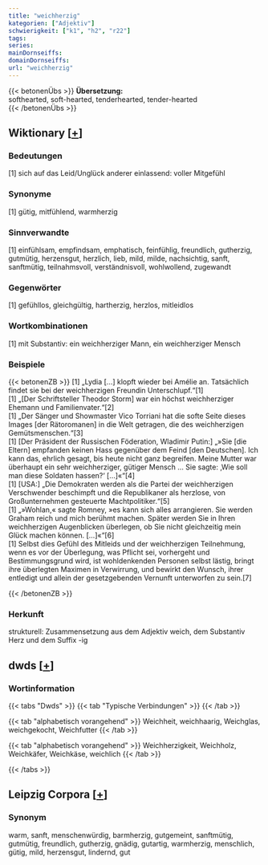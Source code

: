 ```yaml
---
title: "weichherzig"
kategorien: ["Adjektiv"]
schwierigkeit: ["k1", "h2", "r22"]
tags:
series:
mainDornseiffs:
domainDornseiffs:
url: "weichherzig"
---
```


{{< betonenÜbs >}}
**Übersetzung:**  
softhearted, soft-hearted, tenderhearted, tender-hearted  
{{< /betonenÜbs >}}

## Wiktionary [[+](https://de.wiktionary.org/wiki/weichherzig)]

### Bedeutungen
[1] sich auf das Leid/Unglück anderer einlassend: voller Mitgefühl  

### Synonyme
[1] gütig, mitfühlend, warmherzig  

### Sinnverwandte
[1] einfühlsam, empfindsam, emphatisch, feinfühlig, freundlich, gutherzig, gutmütig, herzensgut, herzlich, lieb, mild, milde, nachsichtig, sanft, sanftmütig, teilnahmsvoll, verständnisvoll, wohlwollend, zugewandt  

### Gegenwörter
[1] gefühllos, gleichgültig, hartherzig, herzlos, mitleidlos  

### Wortkombinationen
[1] mit Substantiv: ein weichherziger Mann, ein weichherziger Mensch  

### Beispiele
{{< betonenZB >}}
[1] „Lydia […] klopft wieder bei Amélie an. Tatsächlich findet sie bei der weichherzigen Freundin Unterschlupf.“[1]  
[1] „[Der Schriftsteller Theodor Storm] war ein höchst weichherziger Ehemann und Familienvater.“[2]  
[1] „Der Sänger und Showmaster Vico Torriani hat die softe Seite dieses Images [der Rätoromanen] in die Welt getragen, die des weichherzigen Gemütsmenschen.“[3]  
[1] [Der Präsident der Russischen Föderation, Wladimir Putin:] „»Sie [die Eltern] empfanden keinen Hass gegenüber dem Feind [den Deutschen]. Ich kann das, ehrlich gesagt, bis heute nicht ganz begreifen. Meine Mutter war überhaupt ein sehr weichherziger, gütiger Mensch … Sie sagte: ‚Wie soll man diese Soldaten hassen?‘ […]«“[4]  
[1] [USA:] „Die Demokraten werden als die Partei der weichherzigen Verschwender beschimpft und die Republikaner als herzlose, von Großunternehmen gesteuerte Machtpolitiker.“[5]  
[1] „»Wohlan,« sagte Romney, »es kann sich alles arrangieren. Sie werden Graham reich und mich berühmt machen. Später werden Sie in Ihren weichherzigen Augenblicken überlegen, ob Sie nicht gleichzeitig mein Glück machen können. […]«“[6]  
[1] Selbst dies Gefühl des Mitleids und der weichherzigen Teilnehmung, wenn es vor der Überlegung, was Pflicht sei, vorhergeht und Bestimmungsgrund wird, ist wohldenkenden Personen selbst lästig, bringt ihre überlegten Maximen in Verwirrung, und bewirkt den Wunsch, ihrer entledigt und allein der gesetzgebenden Vernunft unterworfen zu sein.[7]  
  

{{< /betonenZB >}}
### Herkunft
strukturell: Zusammensetzung aus dem Adjektiv weich, dem Substantiv Herz und dem Suffix -ig  



## dwds [[+](https://www.dwds.de/wb/weichherzig)]

### Wortinformation
{{< tabs "Dwds" >}}
{{< tab "Typische Verbindungen" >}}
{{< /tab >}}

{{< tab "alphabetisch vorangehend" >}}
Weichheit, weichhaarig, Weichglas, weichgekocht, Weichfutter
{{< /tab >}}

{{< tab "alphabetisch vorangehend" >}}
Weichherzigkeit, Weichholz, Weichkäfer, Weichkäse, weichlich
{{< /tab >}}

{{< /tabs >}}

## Leipzig Corpora [[+](https://corpora.uni-leipzig.de/en/res?word=weichherzig&corpusId=deu_newscrawl-public_2018)]


### Synonym
warm, sanft, menschenwürdig, barmherzig, gutgemeint, sanftmütig, gutmütig, freundlich, gutherzig, gnädig, gutartig, warmherzig, menschlich, gütig, mild, herzensgut, lindernd, gut

